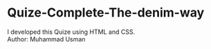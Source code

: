 # Quize-Complete-The-denim-way
I developed this Quize using HTML and CSS.
<br/>
Author: Muhammad Usman
